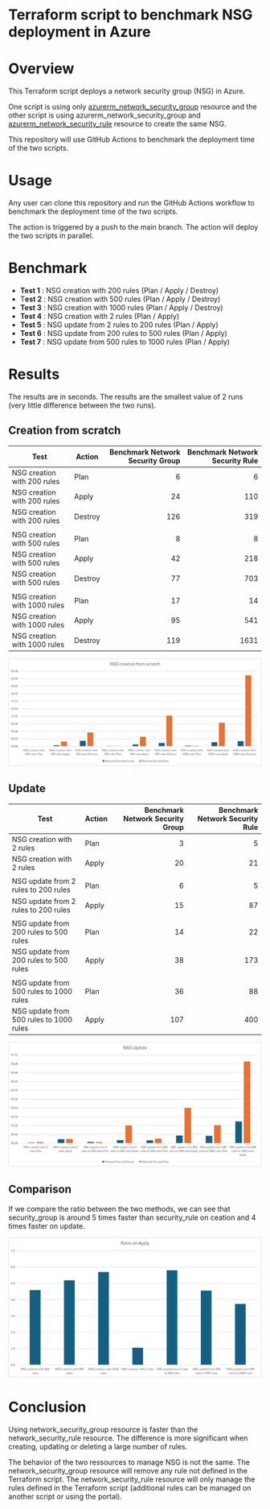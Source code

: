 # Terraform script to benchmark NSG deployment in Azure

# Overview

This Terraform script deploys a network security group (NSG) in Azure. 

One script is using only [azurerm_network_security_group](https://registry.terraform.io/providers/hashicorp/azurerm/latest/docs/resources/network_security_group) resource and the other script is using azurerm_network_security_group and [azurerm_network_security_rule](https://registry.terraform.io/providers/hashicorp/azurerm/latest/docs/resources/network_security_rule) resource to create the same NSG.

This repository will use GitHub Actions to benchmark the deployment time of the two scripts.

# Usage

Any user can clone this repository and run the GitHub Actions workflow to benchmark the deployment time of the two scripts.

The action is triggered by a push to the main branch. The action will deploy the two scripts in parallel.

# Benchmark

* **Test 1** : NSG creation with 200 rules (Plan / Apply / Destroy)  
* T**est 2** : NSG creation with 500 rules (Plan / Apply / Destroy)  
* **Test 3** : NSG creation with 1000 rules (Plan / Apply / Destroy)  
* **Test 4** : NSG creation with 2 rules (Plan / Apply)  
* **Test 5** : NSG update from 2 rules to 200 rules (Plan / Apply)  
* **Test 6** : NSG update from 200 rules to 500 rules (Plan / Apply)  
* **Test 7** : NSG update from 500 rules to 1000 rules (Plan / Apply)  

# Results

The results are in seconds. The results are the smallest value of 2 runs (very little difference between the two runs).

## Creation from scratch

| Test  | Action  | Benchmark Network Security Group | Benchmark Network Security Rule |
|---|---|---:|---:|
| NSG creation with 200 rules  | Plan  | 6  | 6  |
| NSG creation with 200 rules  | Apply  | 24  | 110  |
| NSG creation with 200 rules  | Destroy  | 126  | 319  |
|||||
| NSG creation with 500 rules  | Plan  | 8  | 8  |
| NSG creation with 500 rules  | Apply  | 42  | 218  |
| NSG creation with 500 rules  | Destroy  | 77  | 703  |
|||||
| NSG creation with 1000 rules  | Plan  | 17  | 14  |
| NSG creation with 1000 rules  | Apply  | 95  | 541  |
| NSG creation with 1000 rules  | Destroy  | 119  | 1631  |

![alt text](images/image-1.png)

## Update

| Test  | Action  | Benchmark Network Security Group | Benchmark Network Security Rule |
|---|---|---:|---:|
| NSG creation with 2 rules  | Plan  | 3  | 5  |
| NSG creation with 2 rules  | Apply  | 20  | 21  |
|||||
| NSG update from 2 rules to 200 rules  | Plan  | 6  | 5  |
| NSG update from 2 rules to 200 rules  | Apply  | 15  | 87  |
|||||
| NSG update from 200 rules to 500 rules  | Plan  | 14  | 22  |
| NSG update from 200 rules to 500 rules  | Apply  | 38  | 173  |
|||||
| NSG update from 500 rules to 1000 rules  | Plan  | 36  | 88  |
| NSG update from 500 rules to 1000 rules  | Apply  | 107  | 400  |

![alt text](images/image-2.png)

## Comparison
If we compare the ratio between the two methods, we can see that security_group is around 5 times faster than security_rule on ceation and 4 times faster on update.

![alt text](images/image-3.png)

# Conclusion

Using network_security_group resource is faster than the network_security_rule resource. The difference is more significant when creating, updating or deleting a large number of rules.

The behavior of the two ressources to manage NSG is not the same. The network_security_group resource will remove any rule not defined in the Terraform script. The network_security_rule resource will only manage the rules defined in the Terraform script (additional rules can be managed on another script or using the portal).
